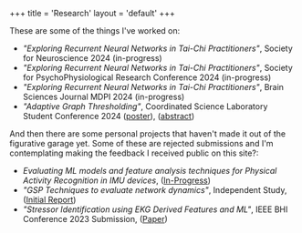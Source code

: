 +++
title = 'Research'
layout = 'default'
+++



These are some of the things I've worked on:
- *"Exploring Recurrent Neural Networks in Tai-Chi Practitioners"*, Society for Neuroscience 2024 (in-progress)
- *"Exploring Recurrent Neural Networks in Tai-Chi Practitioners"*, Society for PsychoPhysiological Research Conference 2024 (in-progress)
- *"Exploring Recurrent Neural Networks in Tai-Chi Practitioners"*, Brain Sciences Journal MDPI 2024 (in-progress)
- *"Adaptive Graph Thresholding"*, Coordinated Science Laboratory Student Conference 2024 ([poster](../research/CSLSC_24_poster.pdf)), ([abstract](../research/CSLC_Abstract.pdf))


And then there are some personal projects that haven't made it out of the figurative garage yet. Some of these are rejected submissions and I'm contemplating making the feedback I received public on this site?:
-  *Evaluating ML models and feature analysis techniques for Physical Activity Recognition in IMU devices*, ([In-Progress](../research/MS_2024_Abstract.pdf))
- *"GSP Techniques to evaluate network dynamics"*, Independent Study, ([Initial Report](../research/396_Final_Project_Report.pdf))
- *"Stressor Identification using EKG Derived Features and ML"*, IEEE BHI Conference 2023 Submission, ([Paper](../research/BHI2023.pdf))

